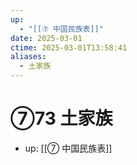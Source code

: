 ```yaml
---
up:
  - "[[⑦ 中国民族表]]"
date: 2025-03-01
ctime: 2025-03-01T13:58:41
aliases:
  - 土家族
---
```


# ⑦73 土家族

- up: [[⑦ 中国民族表]]
